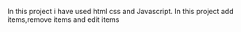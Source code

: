 In this project i have used html css and  Javascript.
In this project add items,remove items and edit items

